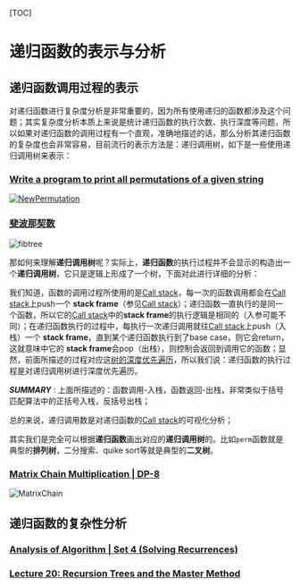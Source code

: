 [TOC]



# 递归函数的表示与分析



## 递归函数调用过程的表示

对递归函数进行复杂度分析是非常重要的，因为所有使用递归的函数都涉及这个问题；其实复杂度分析本质上来说是统计递归函数的执行次数、执行深度等问题，所以如果对递归函数的调用过程有一个直观，准确地描述的话，那么分析其递归函数的复杂度也会非常容易，目前流行的表示方法是：递归调用树，如下是一些使用递归调用树来表示：

### [Write a program to print all permutations of a given string](https://www.geeksforgeeks.org/write-a-c-program-to-print-all-permutations-of-a-given-string/)

[![NewPermutation](https://media.geeksforgeeks.org/wp-content/cdn-uploads/NewPermutation.gif)](https://media.geeksforgeeks.org/wp-content/cdn-uploads/NewPermutation.gif)

###  [斐波那契数](https://leetcode-cn.com/problems/fibonacci-number/) 

 ![fibtree](https://pic.leetcode-cn.com/b092bbbe0a80dbbcf146b2922a5dd574bf0798a06d681ba01df2387e252e8c09-file_1560269730868) 

那如何来理解**递归调用树**呢？实际上，**递归函数**的执行过程并不会显示的构造出一个**递归调用树**，它只是逻辑上形成了一个树，下面对此进行详细的分析：

我们知道，函数的调用过程所使用的是[Call stack](https://en.wikipedia.org/wiki/Call_stack)，每一次的函数调用都会在[Call stack](https://en.wikipedia.org/wiki/Call_stack)上push一个  **stack frame**（参见[Call stack](https://en.wikipedia.org/wiki/Call_stack)）；递归函数一直执行的是同一个函数，所以它的[Call stack](https://en.wikipedia.org/wiki/Call_stack)中的**stack frame**的执行逻辑是相同的（入参可能不同）；在递归函数执行的过程中，每执行一次递归调用就往[Call stack](https://en.wikipedia.org/wiki/Call_stack)上push（入栈）一个  **stack frame**，直到某个递归函数执行到了base case，则它会return，这就意味中它的  **stack frame**会pop（出栈），则控制会返回到调用它的函数；显然，前面所描述的过程对应这[树的深度优先遍历](https://en.wikipedia.org/wiki/Tree_traversal)，所以我们说：递归函数的执行过程是对递归调用树进行深度优先遍历。

***SUMMARY*** : 上面所描述的：函数调用-入栈，函数返回-出栈，非常类似于括号匹配算法中的正括号入栈，反括号出栈；

总的来说，递归调用数是对递归函数的[Call stack](https://en.wikipedia.org/wiki/Call_stack)的可视化分析；

其实我们是完全可以根据**递归函数**画出对应的**递归调用树**的。比如`perm`函数就是典型的**排列树**，二分搜索、quike sort等就是典型的**二叉树**。



### [Matrix Chain Multiplication | DP-8](https://www.geeksforgeeks.org/matrix-chain-multiplication-dp-8/)



![MatrixChain](https://media.geeksforgeeks.org/wp-content/uploads/matrixchainmultiplication.png) 





## 递归函数的复杂性分析

### [Analysis of Algorithm | Set 4 (Solving Recurrences)](https://www.geeksforgeeks.org/analysis-algorithm-set-4-master-method-solving-recurrences/)





### [Lecture 20: Recursion Trees and the Master Method](https://www.cs.cornell.edu/courses/cs3110/2012sp/lectures/lec20-master/lec20.html)